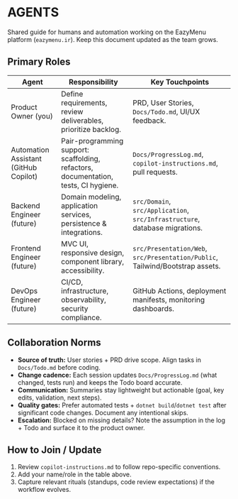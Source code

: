 # AGENTS

Shared guide for humans and automation working on the EazyMenu platform (`eazymenu.ir`). Keep this document updated as the team grows.

## Primary Roles

| Agent | Responsibility | Key Touchpoints |
|-------|----------------|------------------|
| Product Owner (you) | Define requirements, review deliverables, prioritize backlog. | PRD, User Stories, `Docs/Todo.md`, UI/UX feedback. |
| Automation Assistant (GitHub Copilot) | Pair-programming support: scaffolding, refactors, documentation, tests, CI hygiene. | `Docs/ProgressLog.md`, `copilot-instructions.md`, pull requests. |
| Backend Engineer (future) | Domain modeling, application services, persistence & integrations. | `src/Domain`, `src/Application`, `src/Infrastructure`, database migrations. |
| Frontend Engineer (future) | MVC UI, responsive design, component library, accessibility. | `src/Presentation/Web`, `src/Presentation/Public`, Tailwind/Bootstrap assets. |
| DevOps Engineer (future) | CI/CD, infrastructure, observability, security compliance. | GitHub Actions, deployment manifests, monitoring dashboards. |

## Collaboration Norms

- **Source of truth:** User stories + PRD drive scope. Align tasks in `Docs/Todo.md` before coding.
- **Change cadence:** Each session updates `Docs/ProgressLog.md` (what changed, tests run) and keeps the Todo board accurate.
- **Communication:** Summaries stay lightweight but actionable (goal, key edits, validation, next steps).
- **Quality gates:** Prefer automated tests + `dotnet build`/`dotnet test` after significant code changes. Document any intentional skips.
- **Escalation:** Blocked on missing details? Note the assumption in the log + Todo and surface it to the product owner.

## How to Join / Update

1. Review `copilot-instructions.md` to follow repo-specific conventions.
2. Add your name/role in the table above.
3. Capture relevant rituals (standups, code review expectations) if the workflow evolves.

